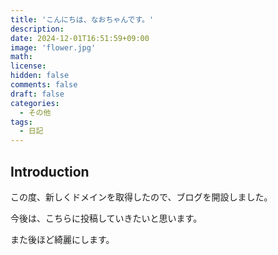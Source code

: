 ```yaml
---
title: 'こんにちは、なおちゃんです。'
description:
date: 2024-12-01T16:51:59+09:00
image: 'flower.jpg'
math:
license:
hidden: false
comments: false
draft: false
categories:
  - その他
tags:
  - 日記
---
```


## Introduction

この度、新しくドメインを取得したので、ブログを開設しました。

今後は、こちらに投稿していきたいと思います。

また後ほど綺麗にします。

